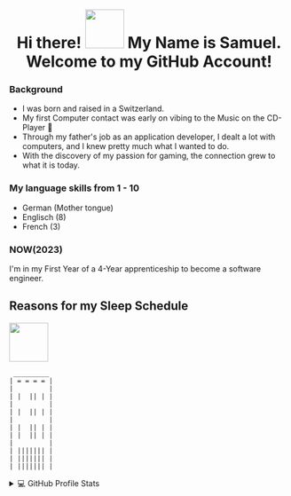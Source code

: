 <h1 align="center" textalign="center">
  Hi there!
  <img src="https://th.bing.com/th/id/R.e01866a62d0c493df9ae72c2fbb3b7ec?rik=vwsAw0eGBLJI3g&pid=ImgRaw&r=0"  height="70" />
  My Name is Samuel.
  <br/> Welcome to my GitHub Account!
</h1>

### Background

- I was born and raised in a Switzerland. 
- My first Computer contact was early on vibing to the Music on the CD-Player 🎸
- Through my father's job as an application developer, I dealt a lot with computers, and I knew pretty much what I wanted to do.
- With the discovery of my passion for gaming, the connection grew to what it is today.

### My language skills from 1 - 10

- German (Mother tongue)
- Englisch (8)
- French (3) 

### NOW(2023)

I'm in my First Year of a 4-Year apprenticeship to become a software engineer.

## Reasons for my Sleep Schedule

<img src="https://thumbs.gfycat.com/SentimentalBleakAmericanwigeon.webp"  height="70" />

```
 _________ 
| = = = = |
|         |
| |  || | |
|         |
| |  || | |
|         |
| |  || | |
| |  || | |
|         |
| ||||||| |
| ||||||| |
| ||||||| |

```

<details> 
  <summary>💻 GitHub Profile Stats</summary>
  <div>
  <samp>
    <h2 align="center"> Github stats </h2>
      <br/>
    <details open>
  <summary><h3>Languages</h3></summary>
            <p align="center">
        <a href="https://github.com/uruguruu/">
          <img src="https://github-readme-stats.vercel.app/api/top-langs/?username=uruguruu&langs_count=6&theme=gruvbox&layout=compact&hide_border=true"
          alt="1999AZZAR :: overall Top Langs " /></a>
      </p>
        <p align="center">
          <a href="https://github.com/uruguruu/">
          <img width="45%" src="https://github-profile-summary-cards.vercel.app/api/cards/repos-per-language?username=uruguruu&theme=gruvbox&layout=compact&hide_border=true"
          alt="Uruguruu Langs :: Top Langs by repo" />
          <img width="45%" src="https://github-profile-summary-cards.vercel.app/api/cards/most-commit-language?username=uruguruu&theme=gruvbox&layout=compact&hide_border=true"
          alt="Uruguruu Commits :: Top Langs by commit" />
          </a>
        </p>
</details>
    <details open>
  <summary><h3>stasistic</h3></summary>
        <p align="center">
          <a href="https://github.com/uruguruu/">
          <img width="49.5%" src="https://github-readme-stats.vercel.app/api?username=uruguruu&show_icons=true&theme=gruvbox&hide_border=true" />
          <img width="49.5%" src="https://github-readme-streak-stats.herokuapp.com/?user=uruguruu&theme=gruvbox&hide_border=true" />
          </a>
       </p>
     <br>
     </samp>
  </div>    
</details> 
